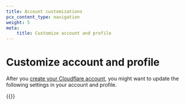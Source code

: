 ```yaml
---
title: Account customizations
pcx_content_type: navigation
weight: 5
meta: 
    title: Customize account and profile
---
```


# Customize account and profile

After you [create your Cloudflare account](/fundamentals/setup/account/create-account/), you might want to update the following settings in your account and profile.

{{<directory-listing>}}